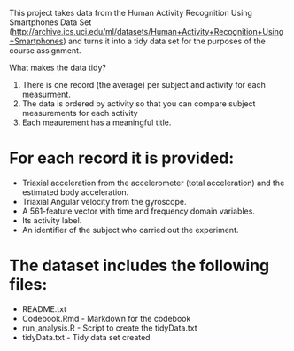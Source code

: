This project takes data from the Human Activity Recognition Using Smartphones Data Set (<http://archive.ics.uci.edu/ml/datasets/Human+Activity+Recognition+Using+Smartphones>) and turns it into a tidy data set for the purposes of the course assignment.

What makes the data tidy?
1. There is one record (the average) per subject and activity for each measurment. 
2. The data is ordered by activity so that you can compare subject measurements for each activity
3. Each meaurement has a meaningful title. 

For each record it is provided:
======================================

- Triaxial acceleration from the accelerometer (total acceleration) and the estimated body acceleration.
- Triaxial Angular velocity from the gyroscope. 
- A 561-feature vector with time and frequency domain variables. 
- Its activity label. 
- An identifier of the subject who carried out the experiment.

The dataset includes the following files:
=========================================

- README.txt
- Codebook.Rmd - Markdown for the codebook
- run_analysis.R - Script to create the tidyData.txt
- tidyData.txt - Tidy data set created
